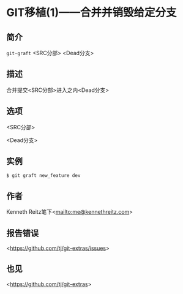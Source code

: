 
# GIT移植(1)——合并并销毁给定分支

## 简介

`git-graft` \<SRC分部> \<Dead分支>

## 描述

合并提交\<SRC分部>进入之内\<Dead分支>

## 选项

  \<SRC分部>

  \<Dead分支>

## 实例

```
$ git graft new_feature dev
```

## 作者

Kenneth Reitz笔下\<<mailto:me@kennethreitz.com>>

## 报告错误

\<<https://github.com/tj/git-extras/issues>>

## 也见

\<<https://github.com/tj/git-extras>>
